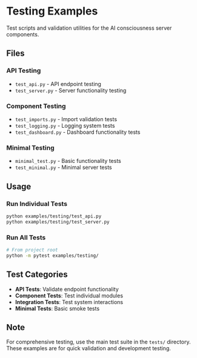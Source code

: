 # Testing Examples

Test scripts and validation utilities for the AI consciousness server components.

## Files

### API Testing
- `test_api.py` - API endpoint testing
- `test_server.py` - Server functionality testing

### Component Testing
- `test_imports.py` - Import validation tests
- `test_logging.py` - Logging system tests
- `test_dashboard.py` - Dashboard functionality tests

### Minimal Testing
- `minimal_test.py` - Basic functionality tests
- `test_minimal.py` - Minimal server tests

## Usage

### Run Individual Tests
```bash
python examples/testing/test_api.py
python examples/testing/test_server.py
```

### Run All Tests
```bash
# From project root
python -m pytest examples/testing/
```

## Test Categories
- **API Tests**: Validate endpoint functionality
- **Component Tests**: Test individual modules
- **Integration Tests**: Test system interactions
- **Minimal Tests**: Basic smoke tests

## Note
For comprehensive testing, use the main test suite in the `tests/` directory. These examples are for quick validation and development testing.